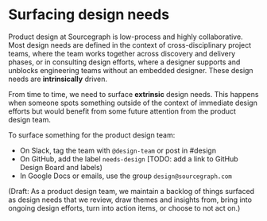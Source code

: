 # Surfacing design needs

Product design at Sourcegraph is low-process and highly collaborative. Most design needs are defined in the context of cross-disciplinary project teams, where the team works together across discovery and delivery phases, or in consulting design efforts, where a designer supports and unblocks engineering teams without an embedded designer. These design needs are **intrinsically** driven.

From time to time, we need to surface **extrinsic** design needs. This happens when someone spots something outside of the context of immediate design efforts but would benefit from some future attention from the product design team.

To surface something for the product design team:

- On Slack, tag the team with `@design-team` or post in #design
- On GitHub, add the label `needs-design` [TODO: add a link to GitHub Design Board and labels)
- In Google Docs or emails, use the group `design@sourcegraph.com`

(Draft: As a product design team, we maintain a backlog of things surfaced as design needs that we review, draw themes and insights from, bring into ongoing design efforts, turn into action items, or choose to not act on.)
